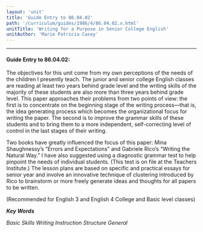 ```yaml
---
layout: 'unit'
title: 'Guide Entry to 86.04.02'
path: '/curriculum/guides/1986/4/86.04.02.x.html'
unitTitle: 'Writing for a Purpose in Senior College English'
unitAuthor: 'Marie Patricia Casey'
---
```


<body>
<hr/>
 <h4>
  Guide Entry to 86.04.02:
 </h4>
 The objectives for this unit come from my own perceptions of the needs of the children I presently teach. The junior and senior college English classes are reading at least two years behind grade level and the writing skills of the majority of these students are also more than three years behind grade level. This paper approaches their problems from two points of view: the first is to concentrate on the beginning stage of the writing process—that is, the idea generating process which becomes the organizational focus for writing the paper. The second is to improve the grammar skills of these students and to bring them to a more independent, self-correcting level of control in the last stages of their writing.
 <p>
  Two books have greatly influenced the focus of this paper: Mina Shaughnessy’s “Errors and Expectations” and Gabriele Rico’s “Writing the Natural Way.” I have also suggested using a diagnostic grammar test to help pinpoint the needs of individual students. (This test is on file at the Teachers Institute.) The lesson plans are based on specific and practical essays for senior year and involve an innovative technique of clustering introduced by Rico to brainstorm or more freely generate ideas and thoughts for all papers to be written.
 </p>
 <p>
  (Recommended for English 3 and English 4 College and Basic level classes)
 </p>
<p>
  <b>
   <i>
    Key Words
   </i>
  </b>
  <br/>
 </p>
 <p>
  <i>
   Basic Skills Writing Instruction Structure General
  </i>
 </p>

</body>
